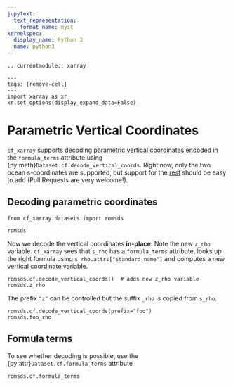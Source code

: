 ```yaml
---
jupytext:
  text_representation:
    format_name: myst    
kernelspec:
  display_name: Python 3
  name: python3
---
```

```{eval-rst}
.. currentmodule:: xarray
```
```{code-cell}
---
tags: [remove-cell]
---
import xarray as xr
xr.set_options(display_expand_data=False)
```


# Parametric Vertical Coordinates

`cf_xarray` supports decoding [parametric vertical coordinates](http://cfconventions.org/Data/cf-conventions/cf-conventions-1.8/cf-conventions.html#parametric-vertical-coordinate) encoded in the `formula_terms` attribute using {py:meth}`Dataset.cf.decode_vertical_coords`. Right now, only the two ocean s-coordinates are supported, but support for the [rest](http://cfconventions.org/Data/cf-conventions/cf-conventions-1.8/cf-conventions.html#parametric-v-coord) should be easy to add (Pull Requests are very welcome!).

## Decoding parametric coordinates
```{code-cell}
from cf_xarray.datasets import romsds

romsds
```

Now we decode the vertical coordinates **in-place**. Note the new `z_rho` variable. `cf_xarray` sees that `s_rho` has a `formula_terms` attribute, looks up the right formula using `s_rho.attrs["standard_name"]` and computes a new vertical coordinate variable.

```{code-cell}
romsds.cf.decode_vertical_coords()  # adds new z_rho variable
romsds.z_rho
```

The prefix `"z"` can be controlled but the suffix `_rho` is copied from `s_rho`.
```{code-cell}
romsds.cf.decode_vertical_coords(prefix="foo")
romsds.foo_rho
```

## Formula terms

To see whether decoding is possible, use the {py:attr}`Dataset.cf.formula_terms` attribute
```{code-cell}
romsds.cf.formula_terms
```
